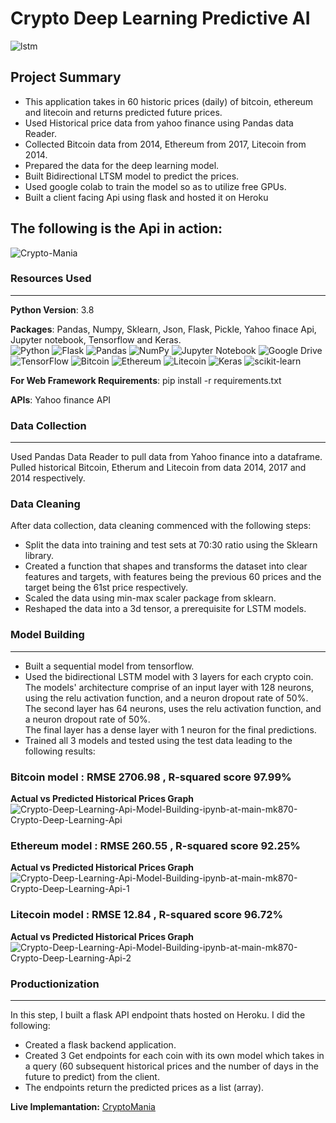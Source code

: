 # Crypto Deep Learning Predictive AI
<img src="https://i.ibb.co/VxNMSCs/lstm.png" alt="lstm" border="0"> 

## Project Summary 
* This application takes in 60 historic prices (daily) of bitcoin, ethereum and litecoin and returns predicted future prices. 
* Used Historical price data from yahoo finance using Pandas data Reader.
* Collected Bitcoin data from 2014, Ethereum from 2017, Litecoin from 2014.
* Prepared the data for the deep learning model.
* Built Bidirectional LTSM model to predict the prices.
* Used google colab to train the model so as to utilize free GPUs.
* Built a client facing Api using flask and hosted it on Heroku  
## The following is the Api in action:

<img src="https://i.ibb.co/72WKLfj/Crypto-Mania.png" alt="Crypto-Mania" border="0"> 

### **Resources Used**
***
**Python Version**: 3.8

**Packages**: Pandas, Numpy, Sklearn, Json, Flask, Pickle, Yahoo finace Api, Jupyter notebook, Tensorflow and Keras.  
![Python](https://img.shields.io/badge/python-3670A0?style=flat&logo=python&logoColor=ffdd54) ![Flask](https://img.shields.io/badge/flask-%23000.svg?style=flat&logo=flask&logoColor=white) ![Pandas](https://img.shields.io/badge/pandas-%23150458.svg?style=flat&logo=pandas&logoColor=white) ![NumPy](https://img.shields.io/badge/numpy-%23013243.svg?style=flat&logo=numpy&logoColor=white) ![Jupyter Notebook](https://img.shields.io/badge/jupyter-%23FA0F00.svg?style=flat&logo=jupyter&logoColor=white) ![Google Drive](https://img.shields.io/badge/Google%20Drive-4285F4?style=flat&logo=googledrive&logoColor=white) ![TensorFlow](https://img.shields.io/badge/TensorFlow-%23FF6F00.svg?style=flat&logo=TensorFlow&logoColor=white) ![Bitcoin](https://img.shields.io/badge/Bitcoin-000?style=flat&logo=bitcoin&logoColor=white) ![Ethereum](https://img.shields.io/badge/Ethereum-3C3C3D?style=flat&logo=Ethereum&logoColor=white) ![Litecoin](https://img.shields.io/badge/Litecoin-A6A9AA?style=flat&logo=Litecoin&logoColor=white) ![Keras](https://img.shields.io/badge/Keras-%23D00000.svg?style=flat&logo=Keras&logoColor=white) ![scikit-learn](https://img.shields.io/badge/scikit--learn-%23F7931E.svg?style=flat&logo=scikit-learn&logoColor=white)

**For Web Framework Requirements**: pip install -r requirements.txt

**APIs**: Yahoo finance API

### **Data Collection**
***
Used Pandas Data Reader to pull data from Yahoo finance into a dataframe. Pulled historical Bitcoin, Etherum and Litecoin from data 2014, 2017 and 2014 respectively.

### **Data Cleaning**
After data collection, data cleaning commenced with the following steps: 
* Split the data into training and test sets at 70:30 ratio using the Sklearn library.
* Created a function that shapes and transforms the dataset into clear features and targets, with features being the previous 60 prices and the target being the 61st price respectively.
* Scaled the data using min-max scaler package from sklearn.
* Reshaped the data into a 3d tensor, a prerequisite for LSTM models.


### **Model Building**
***

* Built a sequential model from tensorflow.
* Used the bidirectional LSTM model with 3 layers for each crypto coin. The models' architecture comprise of an input layer with 128 neurons, using the relu activation function, and a neuron dropout rate of 50%.  
The second layer has 64 neurons, uses the relu activation function, and a neuron dropout rate of 50%.  
The final layer has a dense layer with 1 neuron for the final predictions. 
* Trained all 3 models and tested using the test data leading to the following results:  

### Bitcoin model : **RMSE** 2706.98 , **R-squared score** 97.99%  
 **Actual vs Predicted Historical Prices Graph**  
 <img src="https://i.ibb.co/8gg8Sp0/Crypto-Deep-Learning-Api-Model-Building-ipynb-at-main-mk870-Crypto-Deep-Learning-Api.png" alt="Crypto-Deep-Learning-Api-Model-Building-ipynb-at-main-mk870-Crypto-Deep-Learning-Api" border="0">  

### Ethereum model : **RMSE** 260.55 , **R-squared score** 92.25%  
**Actual vs Predicted Historical Prices Graph**  
<img src="https://i.ibb.co/vvFRpNB/Crypto-Deep-Learning-Api-Model-Building-ipynb-at-main-mk870-Crypto-Deep-Learning-Api-1.png" alt="Crypto-Deep-Learning-Api-Model-Building-ipynb-at-main-mk870-Crypto-Deep-Learning-Api-1" border="0">  

### Litecoin model : **RMSE** 12.84 , **R-squared score** 96.72%  
**Actual vs Predicted Historical Prices Graph**  
<img src="https://i.ibb.co/LpKfSYc/Crypto-Deep-Learning-Api-Model-Building-ipynb-at-main-mk870-Crypto-Deep-Learning-Api-2.png" alt="Crypto-Deep-Learning-Api-Model-Building-ipynb-at-main-mk870-Crypto-Deep-Learning-Api-2" border="0"> 

### **Productionization**
***

In this step, I built a flask API endpoint thats hosted on Heroku. I did the following:
* Created a flask backend application.
* Created 3 Get endpoints for each coin with its own model which takes in a query (60 subsequent historical prices and the number of days in the future to predict) from the client.
* The endpoints return the predicted prices as a list (array).

**Live Implemantation:** [CryptoMania]([react-cryptomania.herokuapp.com](https://react-cryptomania.herokuapp.com/))

